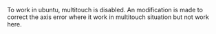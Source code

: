 To work in ubuntu, multitouch is disabled.
An modification is made to correct the axis error where it work in multitouch situation but not work here.

